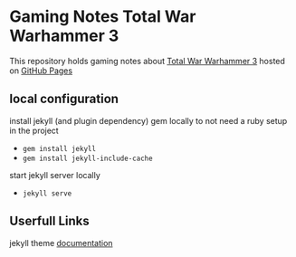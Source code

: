 # Gaming Notes Total War Warhammer 3

This repository holds gaming notes about [Total War Warhammer 3](https://store.steampowered.com/app/1142710/Total_War_WARHAMMER_III/) hosted on [GitHub Pages](https://mooikos.github.io/gaming_notes_total_war_warhammer_3)

## local configuration

install jekyll (and plugin dependency) gem locally to not need a ruby setup in the project
- `gem install jekyll`
- `gem install jekyll-include-cache`

start jekyll server locally
- `jekyll serve`

## Userfull Links

jekyll theme [documentation](https://mmistakes.github.io/minimal-mistakes/docs/quick-start-guide)
